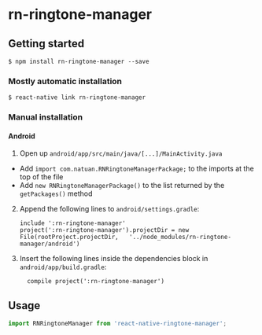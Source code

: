 
# rn-ringtone-manager

## Getting started

`$ npm install rn-ringtone-manager --save`

### Mostly automatic installation

`$ react-native link rn-ringtone-manager`

### Manual installation


#### Android

1. Open up `android/app/src/main/java/[...]/MainActivity.java`
  - Add `import com.natuan.RNRingtoneManagerPackage;` to the imports at the top of the file
  - Add `new RNRingtoneManagerPackage()` to the list returned by the `getPackages()` method
2. Append the following lines to `android/settings.gradle`:
  	```
  	include ':rn-ringtone-manager'
  	project(':rn-ringtone-manager').projectDir = new File(rootProject.projectDir, 	'../node_modules/rn-ringtone-manager/android')
  	```
3. Insert the following lines inside the dependencies block in `android/app/build.gradle`:
  	```
      compile project(':rn-ringtone-manager')
  	```


## Usage
```javascript
import RNRingtoneManager from 'react-native-ringtone-manager';
```
  